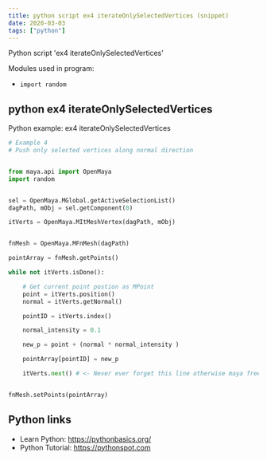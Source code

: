 ```yaml
---
title: python script ex4 iterateOnlySelectedVertices (snippet)
date: 2020-03-03
tags: ["python"]
---
```

Python script 'ex4 iterateOnlySelectedVertices'


Modules used in program: 
* `import random `

## python ex4 iterateOnlySelectedVertices

Python example: ex4 iterateOnlySelectedVertices

```python
# Example 4
# Push only selected vertices along normal direction


from maya.api import OpenMaya
import random 


sel = OpenMaya.MGlobal.getActiveSelectionList()
dagPath, mObj = sel.getComponent(0)

itVerts = OpenMaya.MItMeshVertex(dagPath, mObj)


fnMesh = OpenMaya.MFnMesh(dagPath)

pointArray = fnMesh.getPoints()

while not itVerts.isDone():

    # Get current point postion as MPoint
    point = itVerts.position()
    normal = itVerts.getNormal()

    pointID = itVerts.index()

    normal_intensity = 0.1

    new_p = point + (normal * normal_intensity )

    pointArray[pointID] = new_p

    itVerts.next() # <- Never ever forget this line otherwise maya freezes by infinite loop


fnMesh.setPoints(pointArray)


```

## Python links

- Learn Python: https://pythonbasics.org/
- Python Tutorial: https://pythonspot.com

